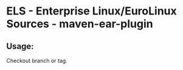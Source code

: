 # ELS - Enterprise Linux/EuroLinux Sources - maven-ear-plugin
 
## Usage:
  Checkout branch or tag.
